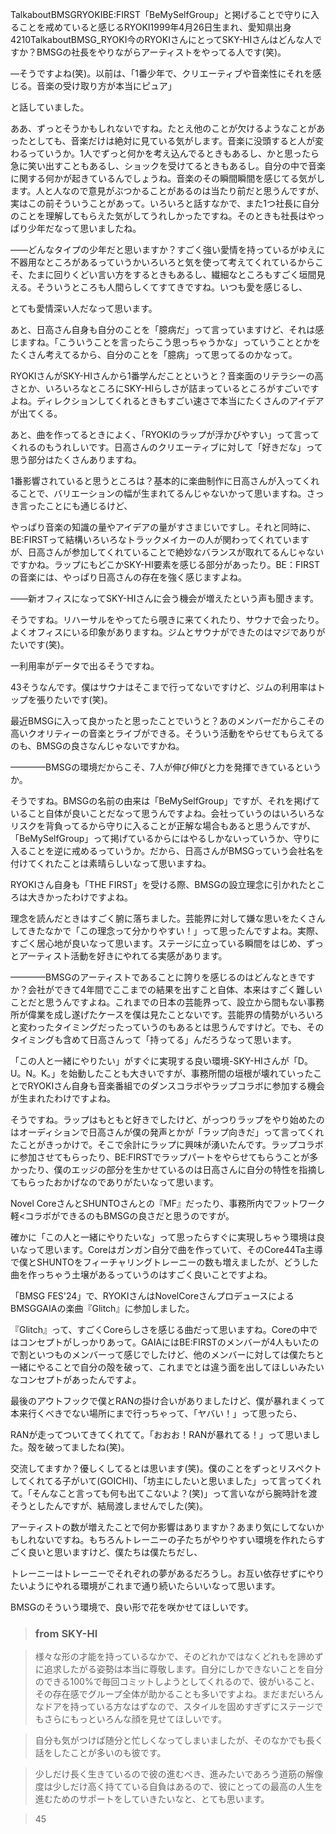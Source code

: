 TalkaboutBMSGRYOKIBE:FIRST「BeMySelfGroup」と掲げることで守りに入ることを戒めていると感じるRYOKI1999年4月26日生まれ、愛知県出身4210TalkaboutBMSG_RYOKI今のRYOKIさんにとってSKY-HIさんはどんな人ですか？BMSGの社長をやりながらアーティストをやってる人です(笑)。

―そうですよね(笑)。以前は、「1番少年で、クリエーティブや音楽性にそれを感じる。音楽の受け取り方が本当にピュア」

と話していました。

ああ、ずっとそうかもしれないですね。たとえ他のことが欠けるようなことがあったとしても、音楽だけは絶対に見ている気がします。音楽に没頭すると人が変わるっていうか。1人でずっと何かを考え込んでるときもあるし、かと思ったら急に笑い出すこともあるし、ショックを受けてるときもあるし。自分の中で音楽に関する何かが起きているんでしょうね。音楽のその瞬間瞬間を感じてる気がします。人と人なので意見がぶつかることがあるのは当たり前だと思うんですが、実はこの前そういうことがあって。いろいろと話すなかで、また1つ社長に自分のことを理解してもらえた気がしてうれしかったですね。そのときも社長はやっぱり少年だなって思いましたね。

――どんなタイプの少年だと思いますか？すごく強い愛情を持っているがゆえに不器用なところがあるっていうかいろいろと気を使って考えてくれているからこそ、たまに回りくどい言い方をするときもあるし、繊細なところもすごく垣間見える。そういうところも人間らしくてすてきですね。いつも愛を感じるし、

とても愛情深い人だなって思います。

あと、日高さん自身も自分のことを「臆病だ」って言っていますけど、それは感じますね。「こういうことを言ったらこう思っちゃうかな」っていうこととかをたくさん考えてるから、自分のことを「臆病」って思ってるのかなって。

RYOKIさんがSKY-HIさんから1番学んだことというと？音楽面のリテラシーの高さとか、いろいろなところにSKY-HIらしさが詰まっているところがすごいですよね。ディレクションしてくれるときもすごい速さで本当にたくさんのアイデアが出てくる。

あと、曲を作ってるときによく、「RYOKIのラップが浮かびやすい」って言ってくれるのもうれしいです。日高さんのクリエーティブに対して「好きだな」って思う部分はたくさんありますね。

1番影響されていると思うところは？基本的に楽曲制作に日高さんが入ってくれることで、バリエーションの幅が生まれてるんじゃないかって思いますね。さっき言ったことにも通じるけど、

やっぱり音楽の知識の量やアイデアの量がすさまじいですし。それと同時に、BE:FIRSTって結構いろいろなトラックメイカーの人が関わってくれていますが、日高さんが参加してくれていることで絶妙なバランスが取れてるんじゃないですかね。ラップにもどこかSKY-HI要素を感じる部分があったり。BE：FIRSTの音楽には、やっぱり日高さんの存在を強く感じますよね。

――新オフィスになってSKY-HIさんに会う機会が増えたという声も聞きます。

そうですね。リハーサルをやってたら覗きに来てくれたり、サウナで会ったり。よくオフィスにいる印象がありますね。ジムとサウナができたのはマジでありがたいです(笑)。

一利用率がデータで出るそうですね。

43そうなんです。僕はサウナはそこまで行ってないですけど、ジムの利用率はトップを張りたいです(笑)。

最近BMSGに入って良かったと思ったことでいうと？あのメンバーだからこその高いクオリティーの音楽とライブができる。そういう活動をやらせてもらえてるのも、BMSGの良さなんじゃないですかね。

————BMSGの環境だからこそ、7人が伸び伸びと力を発揮できているというか。

そうですね。BMSGの名前の由来は「BeMySelfGroup」ですが、それを掲げていること自体が良いことだなって思うんですよね。会社っていうのはいろいろなリスクを背負ってるから守りに入ることが正解な場合もあると思うんですが、「BeMySelfGroup」って掲げているからにはやるしかないっていうか、守りに入ることを逆に戒めるっていうか。だから、日高さんがBMSGっていう会社名を付けてくれたことは素晴らしいなって思いますね。

RYOKIさん自身も「THE FIRST」を受ける際、BMSGの設立理念に引かれたところは大きかったわけですよね。

理念を読んだときはすごく腑に落ちました。芸能界に対して嫌な思いをたくさんしてきたなかで「この理念って分かりやすい！」って思ったんですよね。実際、すごく居心地が良いなって思います。ステージに立っている瞬間をはじめ、ずっとアーティスト活動を好きにやれてる実感があります。

————BMSGのアーティストであることに誇りを感じるのはどんなときですか？会社ができて4年間でここまでの結果を出すこと自体、本来はすごく難しいことだと思うんですよね。これまでの日本の芸能界って、設立から間もない事務所が偉業を成し遂げたケースを僕は見たことないです。芸能界の情勢がいろいろと変わったタイミングだったっていうのもあるとは思うんですけど。でも、そのタイミングも含めて日高さんって「持ってる」んだろうなって思います。

「この人と一緒にやりたい」がすぐに実現する良い環境-SKY-HIさんが「D。U。N。K。」を始動したことも大きいですが、事務所間の垣根が壊れていったことでRYOKIさん自身も音楽番組でのダンスコラボやラップコラボに参加する機会が生まれたわけですよね。

そうですね。ラップはもともと好きでしたけど、がっつりラップをやり始めたのはオーディションで日高さんが僕の発声とかが「ラップ向きだ」って言ってくれたことがきっかけで。そこで余計にラップに興味が湧いたんです。ラップコラボに参加させてもらったり、BE:FIRSTでラップパートをやらせてもらうことが多かったり、僕のエッジの部分を生かせているのは日高さんに自分の特性を指摘してもらったおかげなのでありがたいなって思います。

Novel CoreさんとSHUNTOさんとの『MF』だったり、事務所内でフットワーク軽<コラボができるのもBMSGの良さだと思うのですが。

確かに「この人と一緒にやりたいな」って思ったらすぐに実現しちゃう環境は良いなって思います。Coreはガンガン自分で曲を作っていて、そのCore44Ta主導で僕とSHUNTOをフィーチャリングトレーニーの数も増えましたが、どうした曲を作っちゃう土壌があるっていうのはすごく良いことですよね。

「BMSG FES'24」で、RYOKIさんはNovelCoreさんプロデュースによるBMSGGAIAの楽曲『Glitch』に参加しました。

『Glitch』って、すごくCoreらしさを感じる曲だって思いますね。Coreの中ではコンセプトがしっかりあって。GAIAにはBE:FIRSTのメンバーが4人もいたので割といつものメンバーって感じでしたけど、他のメンバーに対しては僕たちと一緒にやることで自分の殻を破って、これまでとは違う面を出してほしいみたいなコンセプトがあったんですよ。

最後のアウトフックで僕とRANの掛け合いがありましたけど、僕が暴れまくって本来行くべきでない場所にまで行っちゃって、「ヤバい！」って思ったら、

RANが走ってついてきてくれてて。「おおお！RANが暴れてる！」って思いました。殻を破ってましたね(笑)。

交流してますか？優しくしてるとは思います(笑)。僕のことをずっとリスペクトしてくれてる子がいて(GOICHI)、「坊主にしたいと思いました」って言ってくれて。「そんなこと言っても何も出てこないよ？(笑)」って言いながら腕時計を渡そうとしたんですが、結局渡しませんでした(笑)。

アーティストの数が増えたことで何か影響はありますか？あまり気にしてないかもしれないですね。もちろんトレーニーの子たちがやりやすい環境を作れたらすごく良いと思いますけど、僕たちは僕たちだし、

トレーニーはトレーニーでそれぞれの夢があるだろうし。お互い依存せずにやりたいようにやれる環境がこれまで通り続いたらいいなって思います。

BMSGのそういう環境で、良い形で花を咲かせてほしいです。



> ### from SKY-HI

> 様々な形の才能を持っているなかで、そのどれかではなくどれもを諦めずに追求したがる姿勢は本当に尊敬します。自分にしかできないことを自分のできる100%で毎回コミットしようとしてくれるので、彼がいること、その存在感でグループ全体が助かることも多いですよね。まだまだいろんなドアを持っている方なはずなので、スタイルを固めすぎずにステージでもさらにもっといろんな顔を見せてほしいです。

> 自分も気がつけば随分と忙しくなってしまいましたが、そのなかでも長く話をしたことが多いのも彼です。

> 少しだけ長く生きているので彼の進むべき、進みたいであろう道筋の解像度は少しだけ高く持てている自負はあるので、彼にとっての最高の人生を進むためのサポートをしていきたいなと、とても思います。

> 45



